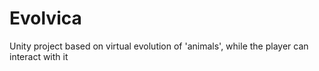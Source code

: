 # Evolvica
Unity project based on virtual evolution of 'animals', while the player can interact with it
